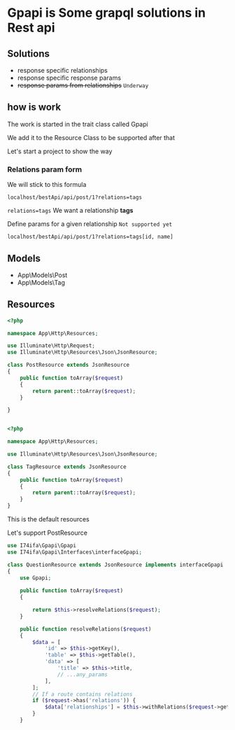 # Gpapi is Some grapql solutions in Rest api

## Solutions

+ response specific relationships
+ response specific response params
+ ~~response params from relationships~~ ```Underway```

## how is work

The work is started in the trait class called Gpapi

We add it to the Resource Class to be supported after that

Let's start a project to show the way
### Relations param form

We will stick to this formula

```
localhost/bestApi/api/post/1?relations=tags
```

```relations=tags``` We want a relationship **tags**

Define params for a given relationship ```Not supported yet```

```
localhost/bestApi/api/post/1?relations=tags[id, name]
```


## Models

+ App\Models\Post
+ App\Models\Tag

## Resources
```php
<?php

namespace App\Http\Resources;

use Illuminate\Http\Request;
use Illuminate\Http\Resources\Json\JsonResource;

class PostResource extends JsonResource
{
    public function toArray($request)
    {
        return parent::toArray($request);
    }

}
```
```php

<?php

namespace App\Http\Resources;

use Illuminate\Http\Resources\Json\JsonResource;

class TagResource extends JsonResource
{
    public function toArray($request)
    {
        return parent::toArray($request);
    }
}
```

This is the default resources

Let's support PostResource
```php
use I74ifa\Gpapi\Gpapi
use I74ifa\Gpapi\Interfaces\interfaceGpapi;

class QuestionResource extends JsonResource implements interfaceGpapi
{
    use Gpapi;
    
    public function toArray($request)
    {

        return $this->resolveRelations($request);
    }

    public function resolveRelations($request)
    {
        $data = [
            'id' => $this->getKey(),
            'table' => $this->getTable(),
            'data' => [
                'title' => $this->title,
                // ...any_params
            ],
        ];
        // If a route contains relations
        if ($request->has('relations')) {
            $data['relationships'] = $this->withRelations($request->get('relations'));
        }
    }

```